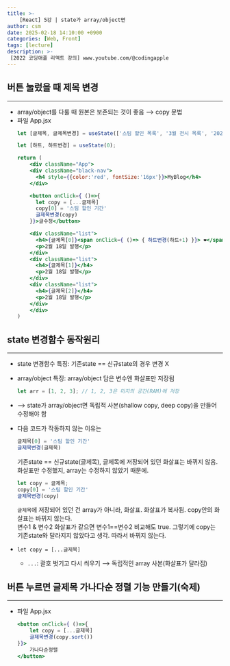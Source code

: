 ```yaml
---
title: >-
    [React] 5강 | state가 array/object면
author: csm
date: 2025-02-18 14:10:00 +0900
categories: [Web, Front]
tags: [lecture]
description: >-
 [2022 코딩애플 리액트 강의] www.youtube.com/@codingapple
---
```


## 버튼 눌렀을 때 제목 변경 
---
- array/object를 다룰 때 원본은 보존되는 것이 좋음 ⟶ copy 문법
- 파일 App.jsx
    ```jsx
    let [글제목, 글제목변경] = useState(['스팀 할인 목록', '3월 전시 목록', '2025 영화 개봉작 목록'])

    let [하트, 하트변경] = useState(0);

    return (
        <div className="App">
        <div className="black-nav">
          <h4 style={{color:'red', fontSize:'16px'}}>MyBlog</h4>
        </div>

        <button onClick={ ()=>{
          let copy = [...글제목]
          copy[0] = '스팀 할인 기간'
          글제목변경(copy)
        }}>글수정</button>

        <div className="list">
          <h4>{글제목[0]}<span onClick={ ()=> { 하트변경(하트+1) }}> ❤️</span> {하트} </h4>
          <p>2월 18일 발행</p>
        </div>
        <div className="list">
          <h4>{글제목[1]}</h4>
          <p>2월 18일 발행</p>
        </div>
        <div className="list">
          <h4>{글제목[2]}</h4>
          <p>2월 18일 발행</p>
        </div>
        </div>
    )
    ```

## state 변경함수 동작원리
---
- state 변경함수 특징: 기존state == 신규state의 경우 변경 X
- array/object 특징: array/object 담은 변수엔 화살표만 저장됨
    ```jsx
    let arr = [1, 2, 3]; // 1, 2, 3은 미지의 공간(RAM)에 저장
    ```
- ⟶ state가 array/object면 독립적 사본(shallow copy, deep copy)을 만들어 수정해야 함
- 다음 코드가 작동하지 않는 이유는   

    ```jsx
    글제목[0] = '스팀 할인 기간'
    글제목변경(글제목)
    ```

    기존state == 신규state(글제목), 글제목에 저장되어 있던 화살표는 바뀌지 않음.  
    화살표만 수정했지, array는 수정하지 않았기 때문에.  

    ```jsx
    let copy = 글제목;
    copy[0] = '스팀 할인 기간'
    글제목변경(copy)
    ```

    `글제목`에 저장되어 있던 건 array가 아니라, 화살표. 화살표가 복사됨. copy안의 화살표는 바뀌지 않는다.  
    변수1 & 변수2 화살표가 같으면 변수1==변수2 비교해도 true. 그렇기에 copy는 기존state와 달라지지 않았다고 생각. 따라서 바뀌지 않는다.  
- `let copy = [...글제목]`
    - `...`: 괄호 벗기고 다시 씌우기 ⟶ 독립적인 array 사본(화살표가 달라짐)

## 버튼 누르면 글제목 가나다순 정렬 기능 만들기(숙제)
---
- 파일 App.jsx
    ```jsx
    <button onClick={ ()=>{
        let copy = [...글제목]
        글제목변경(copy.sort())
    }}>
        가나다순정렬
    </button>
    ```